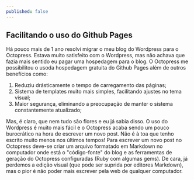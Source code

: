 ```yaml
---
published: false
---
```


## Facilitando o uso do Github Pages

Há pouco mais de 1 ano resolvi migrar o meu blog do Wordpress para o Octopress. Estava muito satisfeito com o Wordpress, mas não achava que fazia mais sentido eu pagar uma hospedagem para o blog. O Octopress me possibilitou o usoda hospedagem gratuita do Github Pages além de outros benefícios como:
1. Reduziu drásticamente o tempo de carregamento das páginas;
2. Sistema de templates muito mais simples, facilitando ajustes no tema visual;
3. Maior segurança, eliminando a preocupação de manter o sistema constantemente atualizado;

Mas, é claro, que nem tudo são flores e eu já sabia disso. O uso do Wordpress é muito mais fácil e o Octopress acaba sendo um pouco burocrático na hora de escrever um novo post. Não é à toa que tenho escrito muito menos nos últimos tempos! Para escrever um novo post no Octopress deve-se criar um arquivo formatado em Markdown no computador onde está o "código-fonte" do blog e as ferramentas de geração do Octopress configuradas (Ruby com algumas gems). De cara, já perdemos a edição visual (que pode ser suprida por editores Markdown), mas o pior é não poder mais escrever pela web de qualquer computador.

